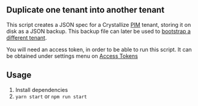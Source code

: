 ## Duplicate one tenant into another tenant

This script creates a JSON spec for a Crystallize [PIM](https://crystallize.com/product/product-information-management) tenant, storing it on disk as a JSON backup. This backup
file can later be used to [bootstrap a different tenant](https://github.com/CrystallizeAPI/examples/tree/main/duplicate-tenant).

You will need an access token, in order to be able to run this script. It can be obtained under settings menu on [Access Tokens](https://pim.crystallize.com/settings/access-tokens)

## Usage

1. Install dependencies
2. `yarn start` or `npm run start`
